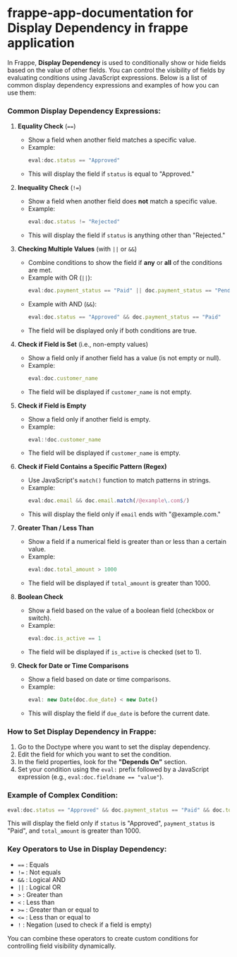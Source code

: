 # frappe-app-documentation for Display Dependency in frappe application

In Frappe, **Display Dependency** is used to conditionally show or hide fields based on the value of other fields. You can control the visibility of fields by evaluating conditions using JavaScript expressions. Below is a list of common display dependency expressions and examples of how you can use them:

### Common Display Dependency Expressions:

1. **Equality Check** (`==`)
   - Show a field when another field matches a specific value.
   - Example: 
     ```javascript
     eval:doc.status == "Approved"
     ```
   - This will display the field if `status` is equal to "Approved."

2. **Inequality Check** (`!=`)
   - Show a field when another field does **not** match a specific value.
   - Example:
     ```javascript
     eval:doc.status != "Rejected"
     ```
   - This will display the field if `status` is anything other than "Rejected."

3. **Checking Multiple Values** (with `||` or `&&`)
   - Combine conditions to show the field if **any** or **all** of the conditions are met.
   - Example with OR (`||`):
     ```javascript
     eval:doc.payment_status == "Paid" || doc.payment_status == "Pending"
     ```
   - Example with AND (`&&`):
     ```javascript
     eval:doc.status == "Approved" && doc.payment_status == "Paid"
     ```
   - The field will be displayed only if both conditions are true.

4. **Check if Field is Set** (i.e., non-empty values)
   - Show a field only if another field has a value (is not empty or null).
   - Example:
     ```javascript
     eval:doc.customer_name
     ```
   - The field will be displayed if `customer_name` is not empty.

5. **Check if Field is Empty**
   - Show a field only if another field is empty.
   - Example:
     ```javascript
     eval:!doc.customer_name
     ```
   - The field will be displayed if `customer_name` is empty.

6. **Check if Field Contains a Specific Pattern (Regex)**
   - Use JavaScript's `match()` function to match patterns in strings.
   - Example:
     ```javascript
     eval:doc.email && doc.email.match(/@example\.com$/)
     ```
   - This will display the field only if `email` ends with "@example.com."

7. **Greater Than / Less Than**
   - Show a field if a numerical field is greater than or less than a certain value.
   - Example:
     ```javascript
     eval:doc.total_amount > 1000
     ```
   - The field will be displayed if `total_amount` is greater than 1000.

8. **Boolean Check**
   - Show a field based on the value of a boolean field (checkbox or switch).
   - Example:
     ```javascript
     eval:doc.is_active == 1
     ```
   - The field will be displayed if `is_active` is checked (set to 1).

9. **Check for Date or Time Comparisons**
   - Show a field based on date or time comparisons.
   - Example:
     ```javascript
     eval: new Date(doc.due_date) < new Date()
     ```
   - This will display the field if `due_date` is before the current date.

### How to Set Display Dependency in Frappe:

1. Go to the Doctype where you want to set the display dependency.
2. Edit the field for which you want to set the condition.
3. In the field properties, look for the **"Depends On"** section.
4. Set your condition using the `eval:` prefix followed by a JavaScript expression (e.g., `eval:doc.fieldname == "value"`).

### Example of Complex Condition:
```javascript
eval:doc.status == "Approved" && doc.payment_status == "Paid" && doc.total_amount > 1000
```
This will display the field only if `status` is "Approved", `payment_status` is "Paid", and `total_amount` is greater than 1000.

### Key Operators to Use in Display Dependency:
- `==` : Equals
- `!=` : Not equals
- `&&` : Logical AND
- `||` : Logical OR
- `>` : Greater than
- `<` : Less than
- `>=` : Greater than or equal to
- `<=` : Less than or equal to
- `!` : Negation (used to check if a field is empty)

You can combine these operators to create custom conditions for controlling field visibility dynamically.
